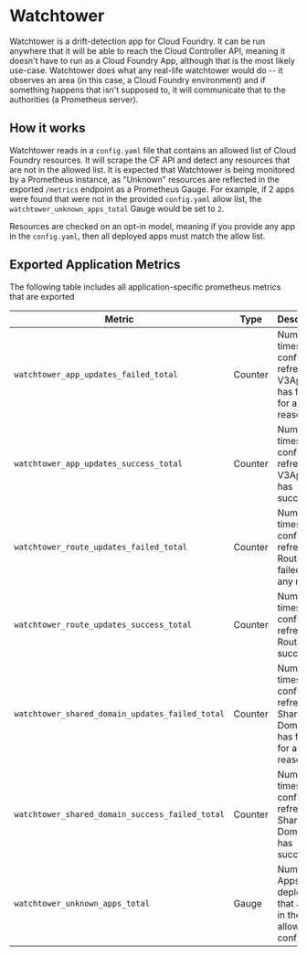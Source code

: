 # Watchtower
Watchtower is a drift-detection app for Cloud Foundry. It can be run anywhere
that it will be able to reach the Cloud Controller API, meaning it doesn't
have to run as a Cloud Foundry App, although that is the most likely use-case.
Watchtower does what any real-life watchtower would do -- it observes an area
(in this case, a Cloud Foundry environment) and if something happens that isn't
supposed to, it will communicate that to the authorities (a Prometheus server).

## How it works
Watchtower reads in a `config.yaml` file that contains an allowed list of Cloud
Foundry resources. It will scrape the CF API and detect any resources that are
not in the allowed list. It is expected that Watchtower is being monitored by a
Prometheus instance, as "Unknown" resources are reflected in the exported `/metrics`
endpoint as a Prometheus Gauge. For example, if 2 apps were found that were not
in the provided `config.yaml` allow list, the `watchtower_unknown_apps_total`
Gauge would be set to `2`.

Resources are checked on an opt-in model, meaning if you
provide any app in the `config.yaml`, then all deployed apps must match the allow
list.

## Exported Application Metrics
The following table includes all application-specific prometheus metrics that are exported

| Metric | Type | Description |
| --- | --- | --- |
| `watchtower_app_updates_failed_total` | Counter | Number of times the config refresh for V3Apps has failed for any reason |
| `watchtower_app_updates_success_total` | Counter | Number of times the config refresh for V3Apps has succeeded |
| `watchtower_route_updates_failed_total` | Counter | Number of times the config refresh for Routes has failed for any reason |
| `watchtower_route_updates_success_total` | Counter | Number of times the config refresh for Routes has succeeded |
| `watchtower_shared_domain_updates_failed_total` | Counter | Number of times the config refresh for Shared Domains has failed for any reason |
| `watchtower_shared_domain_success_failed_total` | Counter | Number of times the config refresh for Shared Domains has succeeded |
| `watchtower_unknown_apps_total` | Gauge | Number of Apps deployed that are not in the allowed config file |

